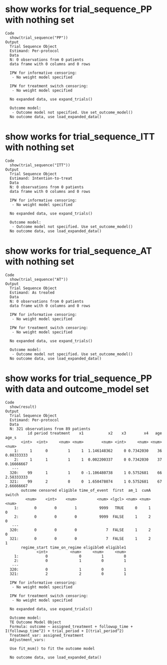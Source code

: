 # show works for trial_sequence_PP with nothing set

    Code
      show(trial_sequence("PP"))
    Output
      Trial Sequence Object 
      Estimand: Per-protocol 
      Data 
      N: 0 observations from 0 patients 
      data frame with 0 columns and 0 rows
       
      IPW for informative censoring: 
       - No weight model specified 
       
      IPW for treatment switch censoring: 
       - No weight model specified 
       
      No expanded data, use expand_trials() 
       
      Outcome model: 
       - Outcome model not specified. Use set_outcome_model() 
      No outcome data, use load_expanded_data() 

# show works for trial_sequence_ITT with nothing set

    Code
      show(trial_sequence("ITT"))
    Output
      Trial Sequence Object 
      Estimand: Intention-to-treat 
      Data 
      N: 0 observations from 0 patients 
      data frame with 0 columns and 0 rows
       
      IPW for informative censoring: 
       - No weight model specified 
       
      No expanded data, use expand_trials() 
       
      Outcome model: 
       - Outcome model not specified. Use set_outcome_model() 
      No outcome data, use load_expanded_data() 

# show works for trial_sequence_AT with nothing set

    Code
      show(trial_sequence("AT"))
    Output
      Trial Sequence Object 
      Estimand: As treated 
      Data 
      N: 0 observations from 0 patients 
      data frame with 0 columns and 0 rows
       
      IPW for informative censoring: 
       - No weight model specified 
       
      IPW for treatment switch censoring: 
       - No weight model specified 
       
      No expanded data, use expand_trials() 
       
      Outcome model: 
       - Outcome model not specified. Use set_outcome_model() 
      No outcome data, use load_expanded_data() 

# show works for trial_sequence_PP with data and outcome_model set

    Code
      show(result)
    Output
      Trial Sequence Object 
      Estimand: Per-protocol 
      Data 
      N: 321 observations from 89 patients 
              id period treatment    x1           x2    x3        x4   age      age_s
           <int>  <int>     <num> <num>        <num> <int>     <num> <num>      <num>
        1:     1      0         1     1  1.146148362     0 0.7342030    36 0.08333333
        2:     1      1         1     1  0.002200337     0 0.7342030    37 0.16666667
       ---                                                                           
      320:    99      1         1     0 -1.106480738     1 0.5752681    66 2.58333333
      321:    99      2         0     0  1.650478074     1 0.5752681    67 2.66666667
           outcome censored eligible time_of_event  first  am_1  cumA switch
             <num>    <int>    <num>         <num> <lgcl> <num> <num>  <num>
        1:       0        0        1          9999   TRUE     0     1      0
        2:       0        0        0          9999  FALSE     1     2      0
       ---                                                                  
      320:       0        0        0             7  FALSE     1     2      0
      321:       0        0        0             7  FALSE     1     2      1
           regime_start time_on_regime eligible0 eligible1
                  <int>          <num>     <num>     <num>
        1:            0              0         1         0
        2:            0              1         0         1
       ---                                                
      320:            0              1         0         1
      321:            2              2         0         1
       
      IPW for informative censoring: 
       - No weight model specified 
       
      IPW for treatment switch censoring: 
       - No weight model specified 
       
      No expanded data, use expand_trials() 
       
      Outcome model: 
      TE Outcome Model Object 
      Formula: outcome ~ assigned_treatment + followup_time + I(followup_time^2) + trial_period + I(trial_period^2) 
      Treatment_var: assigned_treatment 
      Adjustment_vars:  
       
      Use fit_msm() to fit the outcome model 
       
      No outcome data, use load_expanded_data() 

